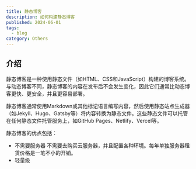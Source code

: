 ```yaml
---
title: 静态博客
description: 如何构建静态博客
published: 2024-06-01
tags:
  - blog
category: Others
---
```

## 介绍

静态博客是一种使用静态文件（如HTML、CSS和JavaScript）构建的博客系统。与动态博客不同，静态博客的内容在发布后不会发生变化，因此它们通常比动态博客更快、更安全，并且更容易部署。

静态博客通常使用Markdown或其他标记语言编写内容，然后使用静态站点生成器（如Jekyll、Hugo、Gatsby等）将内容转换为静态文件。这些静态文件可以托管在任何静态文件托管服务上，如GitHub Pages、Netlify、Vercel等。

静态博客的优点包括：
- 不需要服务器
  不需要去购买云服务器，并且配置各种环境。每年单独服务器租赁价格是一笔不小的开销。
- 轻量级


